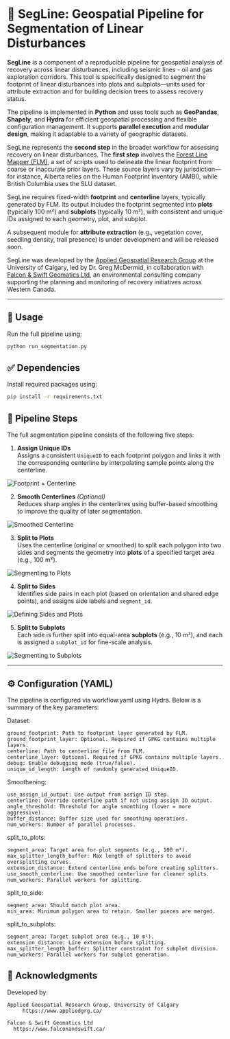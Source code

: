# 🌿 SegLine: Geospatial Pipeline for Segmentation of Linear Disturbances

**SegLine** is a component of a reproducible pipeline for geospatial analysis of recovery across linear disturbances, including seismic lines - oil and gas exploration corridors. This tool is specifically designed to segment the footprint of linear disturbances into plots and subplots—units used for attribute extraction and for building decision trees to assess recovery status.

The pipeline is implemented in **Python** and uses tools such as **GeoPandas**, **Shapely**, and **Hydra** for efficient geospatial processing and flexible configuration management. It supports **parallel execution** and **modular design**, making it adaptable to a variety of geographic datasets.

SegLine represents the **second step** in the broader workflow for assessing recovery on linear disturbances. The **first step** involves the [Forest Line Mapper (FLM)](https://github.com/appliedgrg/flm), a set of scripts used to delineate the linear footprint from coarse or inaccurate prior layers. These source layers vary by jurisdiction—for instance, Alberta relies on the Human Footprint Inventory (AMBI), while British Columbia uses the SLU dataset.

SegLine requires fixed-width **footprint** and **centerline** layers, typically generated by FLM. Its output includes the footprint segmented into **plots** (typically 100 m²) and **subplots** (typically 10 m²), with consistent and unique IDs assigned to each geometry, plot, and subplot.

A subsequent module for **attribute extraction** (e.g., vegetation cover, seedling density, trail presence) is under development and will be released soon.

SegLine was developed by the [Applied Geospatial Research Group](https://www.appliedgrg.ca/) at the University of Calgary, led by Dr. Greg McDermid, in collaboration with [Falcon & Swift Geomatics Ltd](https://www.falconandswift.ca/), an environmental consulting company supporting the planning and monitoring of recovery initiatives across Western Canada.

---

## 🚀 Usage

Run the full pipeline using:

```bash
python run_segmentation.py
```

## ✅ Dependencies

Install required packages using:
```bash
pip install -r requirements.txt
```

## 🧩 Pipeline Steps

The full segmentation pipeline consists of the following five steps:

1. **Assign Unique IDs**  
   Assigns a consistent `UniqueID` to each footprint polygon and links it with the corresponding centerline by interpolating sample points along the centerline.

![Footprint + Centerline](docs/examples/1_line_footprint.png)

2. **Smooth Centerlines** *(Optional)*  
   Reduces sharp angles in the centerlines using buffer-based smoothing to improve the quality of later segmentation.

![Smoothed Centerline](docs/examples/2_smooth_centerline.png)

3. **Split to Plots**  
   Uses the centerline (original or smoothed) to split each polygon into two sides and segments the geometry into **plots** of a specified target area (e.g., 100 m²).

![Segmenting to Plots](docs/examples/3_plots.png)

4. **Split to Sides**  
   Identifies side pairs in each plot (based on orientation and shared edge points), and assigns side labels and `segment_id`.

![Defining Sides and Plots](docs/examples/4_sides.png)

5. **Split to Subplots**  
   Each side is further split into equal-area **subplots** (e.g., 10 m²), and each is assigned a `subplot_id` for fine-scale analysis.

![Segmenting to Subplots](docs/examples/5_subplots.png)

---
## ⚙️ Configuration (YAML)

The pipeline is configured via workflow.yaml using Hydra. Below is a summary of the key parameters:

Dataset:

    ground_footprint: Path to footprint layer generated by FLM.
    ground_footprint_layer: Optional. Required if GPKG contains multiple layers.
    centerline: Path to centerline file from FLM.
    centerline_layer: Optional. Required if GPKG contains multiple layers.
    debug: Enable debugging mode (true/false).
    unique_id_length: Length of randomly generated UniqueID.

Smoothening:

    use_assign_id_output: Use output from assign ID step.
    centerline: Override centerline path if not using assign ID output.
    angle_threshold: Threshold for angle smoothing (lower = more aggressive).
    buffer_distance: Buffer size used for smoothing operations.
    num_workers: Number of parallel processes.

split_to_plots:

    segment_area: Target area for plot segments (e.g., 100 m²).
    max_splitter_length_buffer: Max length of splitters to avoid oversplitting curves.
    extension_distance: Extend centerline ends before creating splitters.
    use_smooth_centerline: Use smoothed centerline for cleaner splits.
    num_workers: Parallel workers for splitting.

split_to_side:

    segment_area: Should match plot area.
    min_area: Minimum polygon area to retain. Smaller pieces are merged.

split_to_subplots:

    segment_area: Target subplot area (e.g., 10 m²).
    extension_distance: Line extension before splitting.
    max_splitter_length_buffer: Splitter constraint for subplot division.
    num_workers: Parallel workers for subplot generation.

## 🤝 Acknowledgments

Developed by:

    Applied Geospatial Research Group, University of Calgary
         https://www.appliedgrg.ca/

    Falcon & Swift Geomatics Ltd
      https://www.falconandswift.ca/